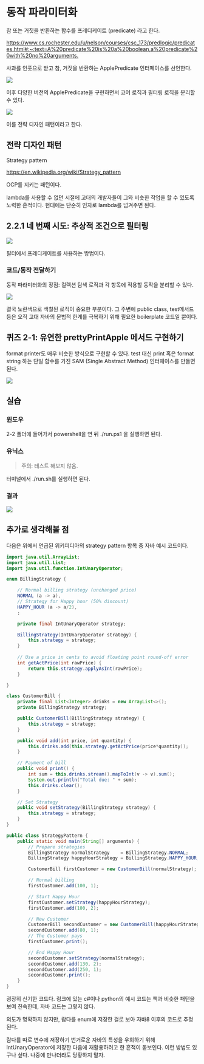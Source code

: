 # 동작 파라미터화

참 또는 거짓을 반환하는 함수를 프레디케이트 (predicate) 라고 한다.

<https://www.cs.rochester.edu/u/nelson/courses/csc_173/predlogic/predicates.html#:~:text=A%20predicate%20is%20a%20boolean,a%20predicate%20with%20no%20arguments.>

사과를 인풋으로 받고 참, 거짓을 반환하는 ApplePredicate 인터페이스를 선언한다.

![](images/20230404202722.png)

이후 다양한 버전의 ApplePredicate을 구현하면서 코어 로직과 필터링 로직을 분리할 수 있다.

![](images/20230404202854.png)

이를 전략 디자인 패턴이라고 한다.

## 전략 디자인 패턴

Strategy pattern

<https://en.wikipedia.org/wiki/Strategy_pattern>

OCP를 지키는 패턴이다.

lambda를 사용할 수 없던 시절에 고대의 개발자들이 그와 비슷한 작업을 할 수 있도록 노력한 흔적이다. 현대에는 단순히 인자로 lambda를 넘겨주면 된다.

## 2.2.1 네 번째 시도: 추상적 조건으로 필터링

![](images/20230404205607.png)

필터에서 프레디케이트를 사용하는 방법이다.

### 코드/동작 전달하기

동작 파라미터화의 장점: 컬렉션 탐색 로직과 각 항목에 적용할 동작을 분리할 수 있다.

![](images/20230404205745.png)

결국 노란색으로 색칠된 로직이 중요한 부분이다. 그 주변에 public class, test메서드 등은 오직 고대 자바의 문법적 한계를 극복하기 위해 필요한 boilerplate 코드일 뿐이다.


## 퀴즈 2-1: 유연한 prettyPrintApple 메서드 구현하기

format printer도 매우 비슷한 방식으로 구현할 수 있다. test 대신 print 혹은 format string 하는 단일 함수를 가진 SAM (Single Abstract Method) 인터페이스를 만들면 된다.

![](images/20230404210518.png)

## 실습

### 윈도우

 2-2 폴더에 들어가서 powershell을 연 뒤 ./run.ps1 을 실행하면 된다.

### 유닉스

> 주의: 테스트 해보지 않음.

터미널에서 ./run.sh를 실행하면 된다.

### 결과

![](images/20230406151222.png)

## 추가로 생각해볼 점

다음은 위에서 언급된 위키피디아의 strategy pattern 항목 중 자바 예시 코드이다.

``` java
import java.util.ArrayList;
import java.util.List;
import java.util.function.IntUnaryOperator;

enum BillingStrategy {

    // Normal billing strategy (unchanged price)
    NORMAL (a -> a),
    // Strategy for Happy hour (50% discount)
    HAPPY_HOUR (a -> a/2),
    ;

    private final IntUnaryOperator strategy;

    BillingStrategy(IntUnaryOperator strategy) {
        this.strategy = strategy;
    }
    
    // Use a price in cents to avoid floating point round-off error
    int getActPrice(int rawPrice) {
        return this.strategy.applyAsInt(rawPrice);
    }

}

class CustomerBill {
    private final List<Integer> drinks = new ArrayList<>();
    private BillingStrategy strategy;

    public CustomerBill(BillingStrategy strategy) {
        this.strategy = strategy;
    }

    public void add(int price, int quantity) {
        this.drinks.add(this.strategy.getActPrice(price*quantity));
    }

    // Payment of bill
    public void print() {
        int sum = this.drinks.stream().mapToInt(v -> v).sum();
        System.out.println("Total due: " + sum);
        this.drinks.clear();
    }

    // Set Strategy
    public void setStrategy(BillingStrategy strategy) {
        this.strategy = strategy;
    }
}

public class StrategyPattern {
    public static void main(String[] arguments) {
        // Prepare strategies
        BillingStrategy normalStrategy    = BillingStrategy.NORMAL;
        BillingStrategy happyHourStrategy = BillingStrategy.HAPPY_HOUR;

        CustomerBill firstCustomer = new CustomerBill(normalStrategy);

        // Normal billing
        firstCustomer.add(100, 1);

        // Start Happy Hour
        firstCustomer.setStrategy(happyHourStrategy);
        firstCustomer.add(100, 2);

        // New Customer
        CustomerBill secondCustomer = new CustomerBill(happyHourStrategy);
        secondCustomer.add(80, 1);
        // The Customer pays
        firstCustomer.print();

        // End Happy Hour
        secondCustomer.setStrategy(normalStrategy);
        secondCustomer.add(130, 2);
        secondCustomer.add(250, 1);
        secondCustomer.print();
    }
}
```

굉장히 신기한 코드다. 링크에 있는 c#이나 python의 예시 코드는 책과 비슷한 패턴을 보여 친숙한데, 자바 코드는 그렇지 않다.

의도가 명확하지 않지만, 람다를 enum에 저장한 걸로 보아 자바8 이후의 코드로 추정된다.

람다를 따로 변수에 저장하기 번거로운 자바의 특성을 우회하기 위해 IntUnaryOperator에 저장한 다음에 재활용하려고 한 흔적이 돋보인다. 이런 방법도 있구나 싶다. 나중에 만나더라도 당황하지 말자.
